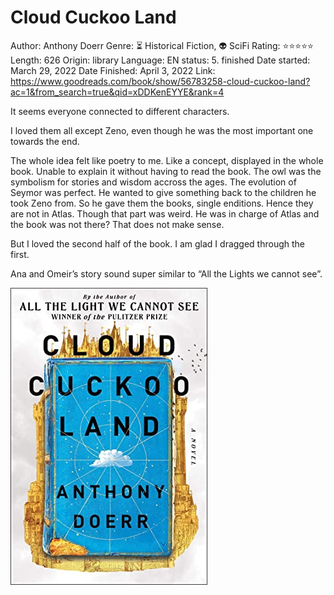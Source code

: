 # Cloud Cuckoo Land

Author: Anthony Doerr
Genre: ⏳ Historical Fiction, 👽 SciFi
Rating: ⭐️⭐️⭐️⭐️⭐️
Length: 626
Origin: library
Language: EN
status: 5. finished
Date started: March 29, 2022
Date Finished: April 3, 2022
Link: https://www.goodreads.com/book/show/56783258-cloud-cuckoo-land?ac=1&from_search=true&qid=xDDKenEYYE&rank=4

It seems everyone connected to different characters.

I loved them all except Zeno, even though he was the most important one towards the end.

The whole idea felt like poetry to me. Like a concept, displayed in the whole book. Unable to explain it without having to read the book. The owl was the symbolism for stories and wisdom accross the ages. The evolution of Seymor was perfect. He wanted to give something back to the children he took Zeno from. So he gave them the books, single enditions. Hence they are not in Atlas. Though that part was weird. He was in charge of Atlas and the book was not there? That does not make sense.

But I loved the second half of the book. I am glad I dragged through the first.

Ana and Omeir’s story sound super similar to “All the Lights we cannot see”.

![Untitled](Cloud%20Cuckoo%20Land%2068a8aa11340f4e2abd13b73062892871/Untitled.png)